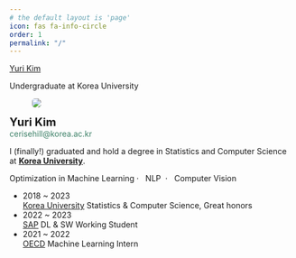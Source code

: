 ```yaml
---
# the default layout is 'page'
icon: fas fa-info-circle
order: 1
permalink: "/"
---
```

<div class="about-body">
<div class="entry-content">
<div class="site-branding">
	<p class="about-name"><a href="https://yuridekim.github.io">Yuri Kim</a></p>		
	<p class="about-description"> Undergraduate at Korea University</p>
</div>

<div class="media-block mobile-stack alignwide" style="grid-template-columns:31% auto">
    <figure class='wp-block-media-text__media'>
    <img src='{{ "/assets/img/images/about.jpeg" | relative_url }}' style="border-radius: 5px;">
    </figure>
    <div class="wp-block-media-text__content">
    <p><strong><span style="font-size:15pt">Yuri Kim</span></strong><br><mark style="background-color:rgba(0, 0, 0, 0);color:#3c8067">cerisehill@korea.ac.kr</mark> </p>
    <p class="about-link">I (finally!) graduated and hold a degree in Statistics and Computer Science at
    <mark style="background-color:rgba(0,0,0,0)"> </mark>
    <a href="https://www.korea.ac.kr/"><strong>Korea University</strong></a>. </p>
    <p>Optimization in Machine Learning&nbsp;·&nbsp;&nbsp; NLP&nbsp;&nbsp;·&nbsp; &nbsp;Computer Vision</p>
</div>
</div>

<div id="experience" class="pl-xl-3" bis_skin_checked="1">
    <ul class="list-unstyled">
        <li class="flex">
            <div class="flex-time">
                <span class="date day">2018 ~ 2023</span>
            </div>
            <div class="flex-text">
                <a href="https://www.korea.edu/">Korea University</a>
                <span> Statistics & Computer Science, Great honors</span>
            </div>
        </li>
        <li class="flex">
            <div class="flex-time">
                <span class="date day">2022 ~ 2023</span>
            </div>
            <div class="flex-text">
                <a href="https://www.sap.com/">SAP</a>
                <span> DL & SW Working Student</span>
            </div>
        </li>
        <li class="flex">
            <div class="flex-time">
                <span class="date day">2021 ~ 2022</span>
            </div>
            <div class="flex-text">
                <a href="https://www.oecd.org/">OECD</a>
                <span> Machine Learning Intern</span>
            </div>
        </li>
    </ul>
</div>
<div class = "Hobbies">

</div>
</div>




</div>
